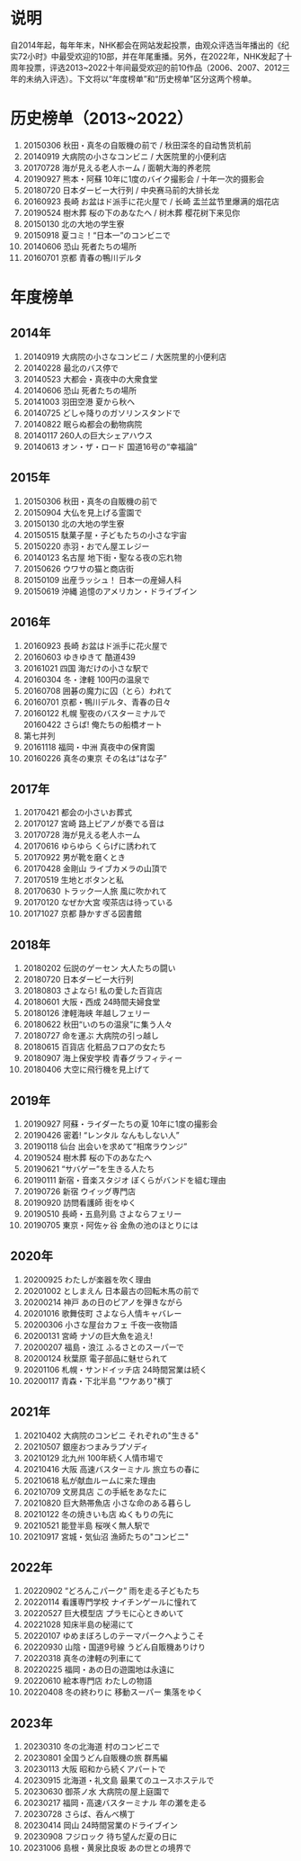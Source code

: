# 说明
自2014年起，每年年末，NHK都会在网站发起投票，由观众评选当年播出的《纪实72小时》中最受欢迎的10部，并在年尾重播。另外，在2022年，NHK发起了十周年投票，评选2013~2022十年间最受欢迎的前10作品（2006、2007、2012三年的未纳入评选）。下文将以“年度榜单”和“历史榜单”区分这两个榜单。
# 历史榜单（2013~2022）
1. 20150306 秋田・真冬の自販機の前で / 秋田深冬的自动售货机前
2. 20140919 大病院の小さなコンビニ / 大医院里的小便利店
3. 20170728 海が見える老人ホーム / 面朝大海的养老院
4. 20190927 熊本・阿蘇 10年に1度のバイク撮影会 / 十年一次的摄影会
5. 20180720 日本ダービー大行列 / 中央赛马前的大排长龙
6. 20160923 長崎 お盆はド派手に花火屋で / 长崎 盂兰盆节里爆满的烟花店
7. 20190524 樹木葬 桜の下のあなたへ / 树木葬 樱花树下来见你
8. 20150130 北の大地の学生寮
9. 20150918 夏コミ！“日本一”のコンビニで
10. 20140606 恐山 死者たちの場所
11. 20160701 京都 青春の鴨川デルタ
# 年度榜单
## 2014年
1. 20140919 大病院の小さなコンビニ / 大医院里的小便利店
2. 20140228 最北のバス停で
3. 20140523 大都会・真夜中の大衆食堂
4. 20140606 恐山 死者たちの場所
5. 20141003 羽田空港 夏から秋へ
6. 20140725 どしゃ降りのガソリンスタンドで
7. 20140822 眠らぬ都会の動物病院
8. 20140117 260人の巨大シェアハウス
9. 20140613 オン・ザ・ロード 国道16号の“幸福論”
## 2015年
1. 20150306 秋田・真冬の自販機の前で
2. 20150904 大仏を見上げる霊園で
3. 20150130 北の大地の学生寮
4. 20150515 駄菓子屋・子どもたちの小さな宇宙
5. 20150220 赤羽・おでん屋エレジー
6. 20140123 名古屋 地下街・聖なる夜の忘れ物
7. 20150626 ウワサの猫と商店街
8. 20150109 出産ラッシュ！ 日本一の産婦人科
9. 20150619 沖縄 追憶のアメリカン・ドライブイン
## 2016年
1. 20160923 長崎 お盆はド派手に花火屋で
2. 20160603 ゆきゆきて 酷道439
3. 20161021 四国 海だけの小さな駅で
4. 20160304 冬・津軽 100円の温泉で
5. 20160708 囲碁の魔力に囚（とら）われて
6. 20160701 京都・鴨川デルタ、青春の日々
7. 20160122 札幌 聖夜のバスターミナルで  
   20160422 さらば! 俺たちの船橋オート
8. 第七并列
9. 20161118 福岡・中洲 真夜中の保育園
10. 20160226 真冬の東京 その名は“はな子”
## 2017年
1. 20170421 都会の小さいお葬式
2. 20170127 宮崎 路上ピアノが奏でる音は
3. 20170728 海が見える老人ホーム
4. 20170616 ゆらゆら くらげに誘われて
5. 20170922 男が靴を磨くとき
6. 20170428 金剛山 ライブカメラの山頂で
7. 20170519 生地とボタンと私
8. 20170630 トラック一人旅 風に吹かれて
9. 20170120 なぜか大宮 喫茶店は待っている
10. 20171027 京都 静かすぎる図書館
## 2018年
1. 20180202 伝説のゲーセン 大人たちの闘い
2. 20180720 日本ダービー大行列
3. 20180803 さよなら! 私の愛した百貨店
4. 20180601 大阪・西成 24時間夫婦食堂
5. 20180126 津軽海峡 年越しフェリー
6. 20180622 秋田“いのちの温泉”に集う人々
7. 20180727 命を運ぶ 大病院の引っ越し
8. 20180615 百貨店 化粧品フロアの女たち
9. 20180907 海上保安学校 青春グラフィティー
10. 20180406 大空に飛行機を見上げて
## 2019年
1. 20190927 阿蘇・ライダーたちの夏 10年に1度の撮影会
2. 20190426 密着! “レンタル なんもしない人”
3. 20190118 仙台 出会いを求めて“相席ラウンジ”
4. 20190524 樹木葬 桜の下のあなたへ
5. 20190621 “サバゲー”を生きる人たち
6. 20190111 新宿・音楽スタジオ ぼくらがバンドを組む理由
7. 20190726 新宿 ウイッグ専門店
8. 20190920 訪問看護師 街をゆく
9. 20190510 長崎・五島列島 さよならフェリー
10. 20190705 東京・阿佐ヶ谷 金魚の池のほとりには
## 2020年
1. 20200925 わたしが楽器を吹く理由
2. 20201002 としまえん 日本最古の回転木馬の前で
3. 20200214 神戸 あの日のピアノを弾きながら
4. 20201016 歌舞伎町 さよなら人情キャバレー
5. 20200306 小さな屋台カフェ 千夜一夜物語
6. 20200131 宮崎 ナゾの巨大魚を追え!
7. 20200207 福島・浪江 ふるさとのスーパーで
8. 20200124 秋葉原 電子部品に魅せられて
9. 20201106 札幌・サンドイッチ店 24時間営業は続く
10. 20200117 青森・下北半島 "ワケあり"横丁
## 2021年
1. 20210402 大病院のコンビニ それぞれの"生きる"
2. 20210507 銀座おつまみラプソディ
3. 20210129 北九州 100年続く人情市場で
4. 20210416 大阪 高速バスターミナル 旅立ちの春に
5. 20210618 私が献血ルームに来た理由
6. 20210709 文房具店 この手紙をあなたに
7. 20210820 巨大熱帯魚店 小さな命のある暮らし
8. 20210122 冬の焼きいも店 ぬくもりの先に
9. 20210521 能登半島 桜咲く無人駅で
10. 20210917 宮城・気仙沼 漁師たちの"コンビニ"
## 2022年
1. 20220902 “どろんこパーク” 雨を走る子どもたち
2. 20220114 看護専門学校 ナイチンゲールに憧れて
3. 20220527 巨大模型店 プラモに心ときめいて
4. 20221028 知床半島の秘湯にて
5. 20220107 ゆめまぼろしのテーマパークへようこそ
6. 20220930 山陰・国道9号線 うどん自販機ありけり
7. 20220318 真冬の津軽の列車にて
8. 20220225 福岡・あの日の遊園地は永遠に
9. 20220610 絵本専門店 わたしの物語
10. 20220408 冬の終わりに 移動スーパー 集落をゆく
## 2023年
1. 20230310 冬の北海道 村のコンビニで
2. 20230801 全国うどん自販機の旅 群馬編
3. 20230113 大阪 昭和から続くアパートで
4. 20230915 北海道・礼文島 最果てのユースホステルで
5. 20230630 御茶ノ水 大病院の屋上庭園で
6. 20230217 福岡・高速バスターミナル 年の瀬を走る
7. 20230728 さらば、呑んべ横丁
8. 20230414 岡山 24時間営業のドライブイン
9. 20230908 フジロック 待ち望んだ夏の日に
10. 20231006 島根・黄泉比良坂 あの世との境界で
